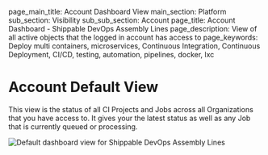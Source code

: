 page_main_title: Account Dashboard View
main_section: Platform
sub_section: Visibility
sub_sub_section: Account
page_title: Account Dashboard - Shippable DevOps Assembly Lines
page_description: View of all active objects that the logged in account has access to
page_keywords: Deploy multi containers, microservices, Continuous Integration, Continuous Deployment, CI/CD, testing, automation, pipelines, docker, lxc

# Account Default View
This view is the status of all CI Projects and Jobs across all Organizations that you have access to. It gives your the latest status as well as any Job that is currently queued or processing.

<img src="/images/platform/visibility/account-dash-view.png" alt="Default dashboard view for Shippable DevOps Assembly Lines" style="vertical-align: middle;display: block;margin-left: auto;margin-right: auto;"/>
